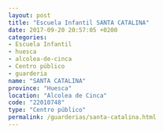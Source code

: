 ```yaml
---
layout: post
title: "Escuela Infantil SANTA CATALINA"
date: 2017-09-20 20:57:05 +0200
categories:
- Escuela Infantil
- huesca
- alcolea-de-cinca
- Centro público
- guarderia
name: "SANTA CATALINA"
province: "Huesca"
location: "Alcolea de Cinca"
code: "22010748"
type: "Centro público"
permalink: /guarderias/santa-catalina.html
---
```

